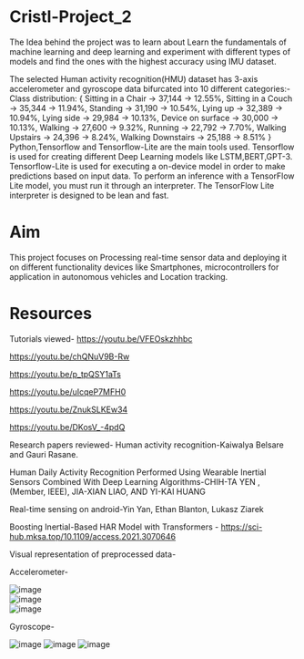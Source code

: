 # Cristl-Project_2
The Idea behind the project was to learn about Learn the fundamentals of machine learning and deep learning and experiment with different types of models and find the ones with the highest accuracy using IMU dataset.  

The selected Human activity recognition(HMU) dataset has 3-axis accelerometer and gyroscope data bifurcated into 10 different categories:-
Class distribution: {
	Sitting in a Chair 	-> 37,144 -> 12.55%,
	Sitting in a Couch 	-> 35,344 -> 11.94%,
	Standing  		-> 31,190 -> 10.54%,
	Lying up  		-> 32,389 -> 10.94%,
	Lying side  		-> 29,984 -> 10.13%,
	Device on surface  	-> 30,000 -> 10.13%,
	Walking  		-> 27,600 -> 9.32%,
	Running  		-> 22,792 -> 7.70%,
	Walking Upstairs  	-> 24,396 -> 8.24%,
	Walking Downstairs  	-> 25,188 -> 8.51% }
Python,Tensorflow and Tensorflow-Lite are the main tools used. Tensorflow is used for creating different Deep Learning models like LSTM,BERT,GPT-3. Tensorflow-Lite is used for executing a on-device model in order to make predictions based on input data. To perform an inference with a TensorFlow Lite model, you must run it through an interpreter. The TensorFlow Lite interpreter is designed to be lean and fast.

# Aim
This project focuses on Processing real-time sensor data and deploying it on different functionality devices like Smartphones, microcontrollers for application in autonomous vehicles and Location tracking.

# Resources
Tutorials viewed-
https://youtu.be/VFEOskzhhbc

https://youtu.be/chQNuV9B-Rw

https://youtu.be/p_tpQSY1aTs

https://youtu.be/uIcqeP7MFH0

https://youtu.be/ZnukSLKEw34

https://youtu.be/DKosV_-4pdQ

Research papers reviewed-
Human activity recognition-Kaiwalya Belsare and Gauri Rasane.

Human Daily Activity Recognition Performed Using Wearable Inertial Sensors Combined With Deep Learning Algorithms-CHIH-TA YEN , (Member, IEEE), JIA-XIAN LIAO, AND YI-KAI HUANG

Real-time sensing on android-Yin Yan, Ethan Blanton, Lukasz Ziarek

Boosting Inertial-Based HAR Model with Transformers - https://sci-hub.mksa.top/10.1109/access.2021.3070646

	
Visual representation of preprocessed data-

Accelerometer-

![image](https://user-images.githubusercontent.com/78409662/137516877-6fcec505-d18f-4616-a825-cca2fed58502.png)     
![image](https://user-images.githubusercontent.com/78409662/137517024-f9b8a7e5-71d9-4110-82ea-2ee662f3cd02.png)        
![image](https://user-images.githubusercontent.com/78409662/137517167-68443155-95c4-4653-af45-1816523d8d4b.png)


Gyroscope-

![image](https://user-images.githubusercontent.com/78409662/137517433-a9d92f18-c30f-4d2f-8dbd-bde7df42b937.png)
![image](https://user-images.githubusercontent.com/78409662/137517961-a9467ba8-4dd4-4883-9c35-839aed47570f.png)
![image](https://user-images.githubusercontent.com/78409662/137518179-31afa404-5ee7-487a-b12f-0a9caeb4c4fd.png)

